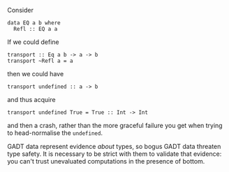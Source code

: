 Consider

    data EQ a b where
      Refl :: EQ a a

If we could define

    transport :: Eq a b -> a -> b
    transport ~Refl a = a

then we could have

    transport undefined :: a -> b

and thus acquire

    transport undefined True = True :: Int -> Int

and then a crash, rather than the more graceful failure you get when trying to head-normalise the `undefined`.

GADT data represent evidence *about* types, so bogus GADT data threaten type safety. It is necessary to be strict with them to validate that evidence: you can't trust unevaluated computations in the presence of bottom.

